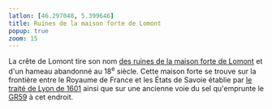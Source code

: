 ```yaml
---
latlon: [46.297048, 5.399646]
title: Ruines de la maison forte de Lomont
popup: true
zoom: 15
---
```


La crête de Lomont tire son nom [des ruines de la maison forte de
Lomont](/photos/ruines-de-lomont/) et d'un
hameau abandonné au 18<sup>e</sup> siècle. Cette maison forte se trouve sur la
frontière entre le Royaume de France et les États de Savoie établie par [le
traité de Lyon de 1601](http://fr.wikipedia.org/wiki/Trait%C3%A9_de_Lyon) ainsi
que sur une ancienne voie du sel qu'emprunte le [GR59](/tags/gr59/) à cet
endroit.

